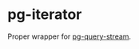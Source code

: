 # pg-iterator

Proper wrapper for [pg-query-stream].

[pg-query-stream]:https://www.npmjs.com/package/pg-query-stream
